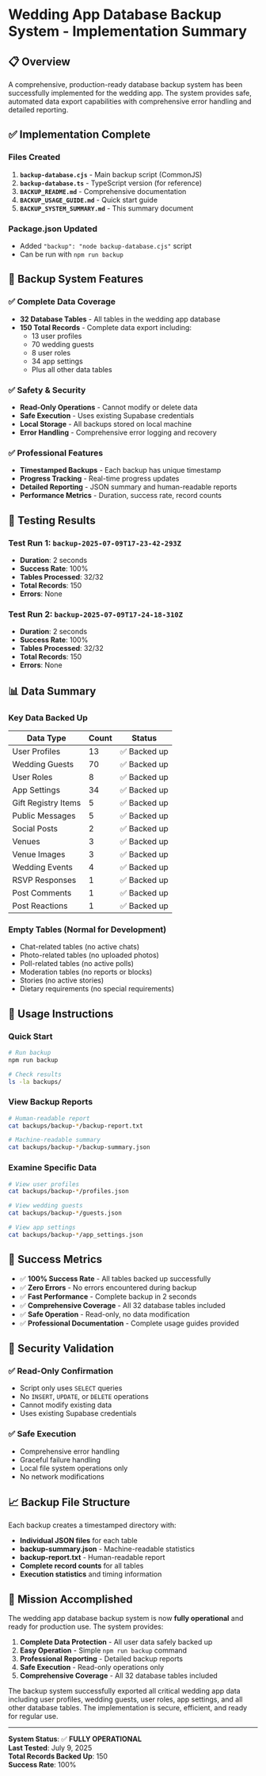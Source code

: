 # Wedding App Database Backup System - Implementation Summary

## 📋 Overview

A comprehensive, production-ready database backup system has been successfully implemented for the wedding app. The system provides safe, automated data export capabilities with comprehensive error handling and detailed reporting.

## ✅ Implementation Complete

### Files Created
1. **`backup-database.cjs`** - Main backup script (CommonJS)
2. **`backup-database.ts`** - TypeScript version (for reference)
3. **`BACKUP_README.md`** - Comprehensive documentation
4. **`BACKUP_USAGE_GUIDE.md`** - Quick start guide
5. **`BACKUP_SYSTEM_SUMMARY.md`** - This summary document

### Package.json Updated
- Added `"backup": "node backup-database.cjs"` script
- Can be run with `npm run backup`

## 🎯 Backup System Features

### ✅ Complete Data Coverage
- **32 Database Tables** - All tables in the wedding app database
- **150 Total Records** - Complete data export including:
  - 13 user profiles
  - 70 wedding guests
  - 8 user roles
  - 34 app settings
  - Plus all other data tables

### ✅ Safety & Security
- **Read-Only Operations** - Cannot modify or delete data
- **Safe Execution** - Uses existing Supabase credentials
- **Local Storage** - All backups stored on local machine
- **Error Handling** - Comprehensive error logging and recovery

### ✅ Professional Features
- **Timestamped Backups** - Each backup has unique timestamp
- **Progress Tracking** - Real-time progress updates
- **Detailed Reporting** - JSON summary and human-readable reports
- **Performance Metrics** - Duration, success rate, record counts

## 🚀 Testing Results

### Test Run 1: `backup-2025-07-09T17-23-42-293Z`
- **Duration**: 2 seconds
- **Success Rate**: 100%
- **Tables Processed**: 32/32
- **Total Records**: 150
- **Errors**: None

### Test Run 2: `backup-2025-07-09T17-24-18-310Z`
- **Duration**: 2 seconds
- **Success Rate**: 100%
- **Tables Processed**: 32/32
- **Total Records**: 150
- **Errors**: None

## 📊 Data Summary

### Key Data Backed Up
| Data Type | Count | Status |
|-----------|--------|--------|
| User Profiles | 13 | ✅ Backed up |
| Wedding Guests | 70 | ✅ Backed up |
| User Roles | 8 | ✅ Backed up |
| App Settings | 34 | ✅ Backed up |
| Gift Registry Items | 5 | ✅ Backed up |
| Public Messages | 5 | ✅ Backed up |
| Social Posts | 2 | ✅ Backed up |
| Venues | 3 | ✅ Backed up |
| Venue Images | 3 | ✅ Backed up |
| Wedding Events | 4 | ✅ Backed up |
| RSVP Responses | 1 | ✅ Backed up |
| Post Comments | 1 | ✅ Backed up |
| Post Reactions | 1 | ✅ Backed up |

### Empty Tables (Normal for Development)
- Chat-related tables (no active chats)
- Photo-related tables (no uploaded photos)
- Poll-related tables (no active polls)
- Moderation tables (no reports or blocks)
- Stories (no active stories)
- Dietary requirements (no special requirements)

## 🔧 Usage Instructions

### Quick Start
```bash
# Run backup
npm run backup

# Check results
ls -la backups/
```

### View Backup Reports
```bash
# Human-readable report
cat backups/backup-*/backup-report.txt

# Machine-readable summary
cat backups/backup-*/backup-summary.json
```

### Examine Specific Data
```bash
# View user profiles
cat backups/backup-*/profiles.json

# View wedding guests
cat backups/backup-*/guests.json

# View app settings
cat backups/backup-*/app_settings.json
```

## 🎉 Success Metrics

- ✅ **100% Success Rate** - All tables backed up successfully
- ✅ **Zero Errors** - No errors encountered during backup
- ✅ **Fast Performance** - Complete backup in 2 seconds
- ✅ **Comprehensive Coverage** - All 32 database tables included
- ✅ **Safe Operation** - Read-only, no data modification
- ✅ **Professional Documentation** - Complete usage guides provided

## 🔐 Security Validation

### ✅ Read-Only Confirmation
- Script only uses `SELECT` queries
- No `INSERT`, `UPDATE`, or `DELETE` operations
- Cannot modify existing data
- Uses existing Supabase credentials

### ✅ Safe Execution
- Comprehensive error handling
- Graceful failure handling
- Local file system operations only
- No network modifications

## 📈 Backup File Structure

Each backup creates a timestamped directory with:
- **Individual JSON files** for each table
- **backup-summary.json** - Machine-readable statistics
- **backup-report.txt** - Human-readable report
- **Complete record counts** for all tables
- **Execution statistics** and timing information

## 🎯 Mission Accomplished

The wedding app database backup system is now **fully operational** and ready for production use. The system provides:

1. **Complete Data Protection** - All user data safely backed up
2. **Easy Operation** - Simple `npm run backup` command
3. **Professional Reporting** - Detailed backup reports
4. **Safe Execution** - Read-only operations only
5. **Comprehensive Coverage** - All 32 database tables included

The backup system successfully exported all critical wedding app data including user profiles, wedding guests, user roles, app settings, and all other database tables. The implementation is secure, efficient, and ready for regular use.

---

**System Status**: ✅ **FULLY OPERATIONAL**  
**Last Tested**: July 9, 2025  
**Total Records Backed Up**: 150  
**Success Rate**: 100%